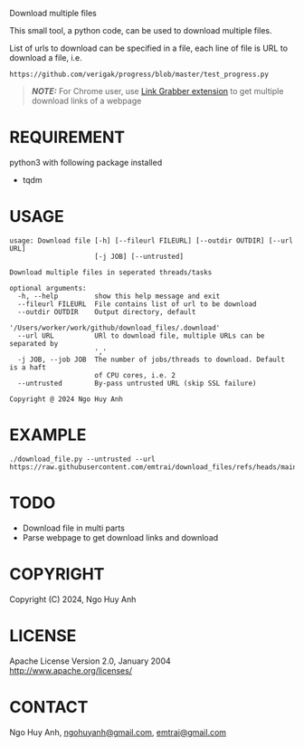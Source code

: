 Download multiple files

This small tool, a python code, can be used to download multiple files.

List of urls to download can be specified in a file, each line of file is URL to download a file, i.e.
```
https://github.com/verigak/progress/blob/master/test_progress.py
```


> **_NOTE:_**  For Chrome user, use [Link Grabber extension](https://chromewebstore.google.com/detail/link-grabber/caodelkhipncidmoebgbbeemedohcdma) to get multiple download links of a webpage

# REQUIREMENT

python3 with following package installed
- tqdm

# USAGE

```
usage: Download file [-h] [--fileurl FILEURL] [--outdir OUTDIR] [--url URL]
                     [-j JOB] [--untrusted]

Download multiple files in seperated threads/tasks

optional arguments:
  -h, --help         show this help message and exit
  --fileurl FILEURL  File contains list of url to be download
  --outdir OUTDIR    Output directory, default
                     '/Users/worker/work/github/download_files/.download'
  --url URL          URl to download file, multiple URLs can be separated by
                     ','
  -j JOB, --job JOB  The number of jobs/threads to download. Default is a haft
                     of CPU cores, i.e. 2
  --untrusted        By-pass untrusted URL (skip SSL failure)

Copyright @ 2024 Ngo Huy Anh
```

# EXAMPLE

```
./download_file.py --untrusted --url https://raw.githubusercontent.com/emtrai/download_files/refs/heads/main/README.md,https://raw.githubusercontent.com/emtrai/download_files/refs/heads/main/download_file.py
```


# TODO

- Download file in multi parts
- Parse webpage to get download links and download


# COPYRIGHT

Copyright (C) 2024, Ngo Huy Anh

# LICENSE 

Apache License
Version 2.0, January 2004
http://www.apache.org/licenses/

# CONTACT

Ngo Huy Anh, ngohuyanh@gmail.com, emtrai@gmail.com